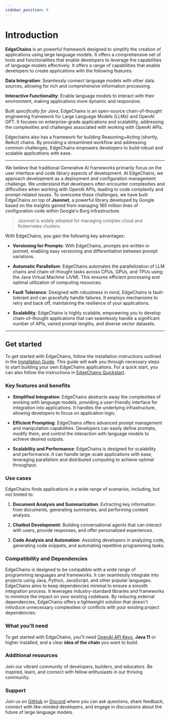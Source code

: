 ```yaml
---
sidebar_position: 0
---
```


# Introduction

**EdgeChains** is an powerful framework designed to simplify the creation of applications using large language models. It offers a comprehensive set of tools and functionalities that enable developers to leverage the capabilities of language models effectively. It offers a range of capabilities that enable developers to create applications with the following features:

**Data Integration**: Seamlessly connect language models with other data sources, allowing for rich and comprehensive information processing.

**Interactive Functionality**: Enable language models to interact with their environment, making applications more dynamic and responsive.

Built _specifically for Java_, EdgeChains is an open-source chain-of-thought engineering framework for Large Language Models (LLMs) and OpenAI GPT. It focuses on enterprise-grade applications and scalability, addressing the complexities and challenges associated with working with OpenAI APIs. 

Edgechains also has a framework for building Reasoning+Acting (shortly, ReAct) chains. By providing a streamlined workflow and addressing common challenges, EdgeChains empowers developers to build robust and scalable applications with ease.

---

We believe that traditional Generative AI frameworks primarily focus on the user interface and code library aspects of development. At EdgeChains, we approach development as a deployment and configuration management challenge. We understand that developers often encounter complexities and difficulties when working with OpenAI APIs, leading to code complexity and prompt-related issues. To overcome these challenges, we have built EdgeChains on top of **Jsonnet**, a powerful library developed by Google based on the insights gained from managing 180 million lines of configuration code within Google's Borg infrastructure. 

> Jsonnet is widely adopted for managing complex cloud and Kubernetes clusters.

With EdgeChains, you gain the following key advantages:

- **Versioning for Prompts**: With EdgeChains, prompts are written in jsonnet, enabling easy versioning and differentiation between prompt variations.

- **Automatic Parallelism**: EdgeChains automates the parallelization of LLM chains and chain-of-thought tasks across CPUs, GPUs, and TPUs using the Java Virtual Machine (JVM). This ensures efficient processing and optimal utilization of computing resources.

- **Fault Tolerance**: Designed with robustness in mind, EdgeChains is fault-tolerant and can gracefully handle failures. It employs mechanisms to retry and back off, maintaining the resilience of your applications.

- **Scalability**: EdgeChains is highly scalable, empowering you to develop chain-of-thought applications that can seamlessly handle a significant number of APIs, varied prompt lengths, and diverse vector datasets.

---

## Get started

To get started with EdgeChains, follow the installation instructions outlined in the [Installation Guide](Installation.md). This guide will walk you through necessary steps to start building your own EdgeChains applications. For a quick start, you can also follow the instructions in [EdgeChains Quickstart](Quickstart.md).




### Key features and benefits

- **Simplified Integration**: EdgeChains abstracts away the complexities of working with language models, providing a user-friendly interface for integration into applications. It handles the underlying infrastructure, allowing developers to focus on application logic.

- **Efficient Prompting**: EdgeChains offers advanced prompt management and manipulation capabilities. Developers can easily define prompts, modify them, and control the interaction with language models to achieve desired outputs.

- **Scalability and Performance**: EdgeChains is designed for scalability and performance. It can handle large-scale applications with ease, leveraging parallelism and distributed computing to achieve optimal throughput.

### Use cases 

EdgeChains finds applications in a wide range of scenarios, including, but not limited to:

1. **Document Analysis and Summarization**: Extracting key information from documents, generating summaries, and performing content analysis.

2. **Chatbot Development**: Building conversational agents that can interact with users, provide responses, and offer personalized experiences.

3. **Code Analysis and Automation**: Assisting developers in analyzing code, generating code snippets, and automating repetitive programming tasks.

### Compatibility and Dependencies

EdgeChains is designed to be compatible with a wide range of programming languages and frameworks. It can seamlessly integrate into projects using Java, Python, JavaScript, and other popular languages. EdgeChains aims to keep dependencies minimal to ensure a smooth integration process. It leverages industry-standard libraries and frameworks to minimize the impact on your existing codebase. By reducing external dependencies, EdgeChains offers a lightweight solution that doesn't introduce unnecessary complexities or conflicts with your existing project dependencies.

### What you'll need

To get started with EdgeChains, you'll need [OpenAI API Keys](https://platform.openai.com/account/api-keys), **Java 11** or higher installed, and a clear **idea of the chain** you want to build.





### Additional resources

Join our vibrant community of developers, builders, and educators. Be inspired, learn, and connect with fellow enthusiasts in our thriving community.

<!-- Check out [YouTube tutorials](/docs/additional_resources/youtube.html) for great tutorials from folks in the community, and [Gallery](https://github.com/kyrolabs/awesome-langchain) for a list of awesome EdgeChains projects. -->

<h3><span style={{color:"#2e8555"}}> Support </span></h3>

Join us on [GitHub](https://github.com/arakoodev/edgechains) or [Discord](https://discord.gg/wgmvkVEKEn) where you can ask questions, share feedback, connect with like-minded developers, and engage in discussions about the future of large language models.

<!-- ## API reference

Head to the [reference](https://api.python.langchain.com) section for full documentation of all classes and methods in the EdgeChains. -->
